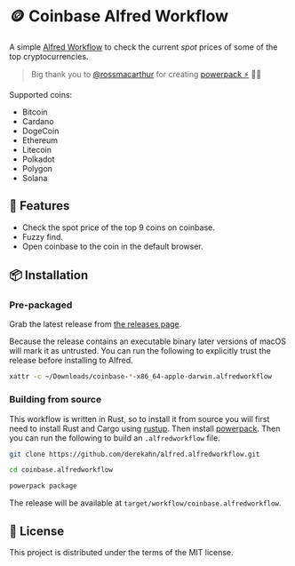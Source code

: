 # 🪙 Coinbase Alfred Workflow

A simple [Alfred Workflow](https://www.alfredapp.com/workflows/) to check the current _spot_ prices of some of the top cryptocurrencies.

> Big thank you to [@rossmacarthur](https://github.com/rossmacarthur) for creating [powerpack ⚡️](https://github.com/rossmacarthur/powerpack) 👏🏽

Supported coins:

- Bitcoin
- Cardano
- DogeCoin
- Ethereum
- Litecoin
- Polkadot
- Polygon
- Solana

## 🌈 Features

- Check the spot price of the top 9 coins on coinbase.
- Fuzzy find.
- Open coinbase to the coin in the default browser.

## 📦 Installation

### Pre-packaged

Grab the latest release from
[the releases page](https://github.com/derekahn/coinbase.alfredworkflow/releases).

Because the release contains an executable binary later versions of macOS will mark it as untrusted.
You can run the following to explicitly trust the release before installing to Alfred.

```bash
xattr -c ~/Downloads/coinbase-*-x86_64-apple-darwin.alfredworkflow
```

### Building from source

This workflow is written in Rust, so to install it from source you will first
need to install Rust and Cargo using [rustup](https://rustup.rs/). Then install
[powerpack](https://github.com/rossmacarthur/powerpack). Then you can run the
following to build an `.alfredworkflow` file.

```bash
git clone https://github.com/derekahn/alfred.alfredworkflow.git

cd coinbase.alfredworkflow

powerpack package
```

The release will be available at `target/workflow/coinbase.alfredworkflow`.

## 🪪 License

This project is distributed under the terms of the MIT license.
